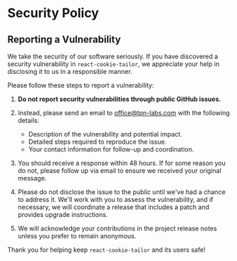 # Security Policy

## Reporting a Vulnerability

We take the security of our software seriously. If you have discovered a security vulnerability in `react-cookie-tailor`, we appreciate your help in disclosing it to us in a responsible manner.

Please follow these steps to report a vulnerability:

1. **Do not report security vulnerabilities through public GitHub issues.**

2. Instead, please send an email to [office@tpn-labs.com](mailto:office@tpn-labs.com) with the following details:
   - Description of the vulnerability and potential impact.
   - Detailed steps required to reproduce the issue.
   - Your contact information for follow-up and coordination.

3. You should receive a response within 48 hours. If for some reason you do not, please follow up via email to ensure we received your original message.

4. Please do not disclose the issue to the public until we've had a chance to address it. We'll work with you to assess the vulnerability, and if necessary, we will coordinate a release that includes a patch and provides upgrade instructions.

5. We will acknowledge your contributions in the project release notes unless you prefer to remain anonymous.

Thank you for helping keep `react-cookie-tailor` and its users safe!
